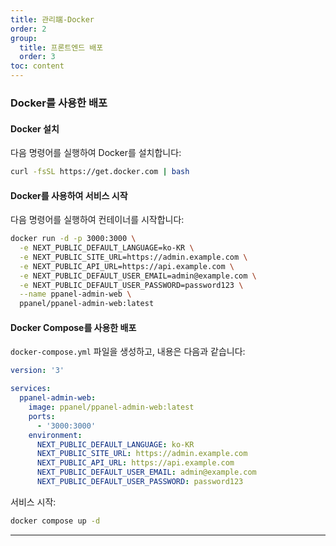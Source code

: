 ```yaml
---
title: 관리端-Docker
order: 2
group: 
  title: 프론트엔드 배포
  order: 3
toc: content
---
```


### Docker를 사용한 배포

#### Docker 설치

다음 명령어를 실행하여 Docker를 설치합니다:

```bash
curl -fsSL https://get.docker.com | bash
```

#### Docker를 사용하여 서비스 시작

다음 명령어를 실행하여 컨테이너를 시작합니다:

```bash
docker run -d -p 3000:3000 \
  -e NEXT_PUBLIC_DEFAULT_LANGUAGE=ko-KR \
  -e NEXT_PUBLIC_SITE_URL=https://admin.example.com \
  -e NEXT_PUBLIC_API_URL=https://api.example.com \
  -e NEXT_PUBLIC_DEFAULT_USER_EMAIL=admin@example.com \
  -e NEXT_PUBLIC_DEFAULT_USER_PASSWORD=password123 \
  --name ppanel-admin-web \
  ppanel/ppanel-admin-web:latest
```

#### Docker Compose를 사용한 배포

`docker-compose.yml` 파일을 생성하고, 내용은 다음과 같습니다:

```yaml
version: '3'

services:
  ppanel-admin-web:
    image: ppanel/ppanel-admin-web:latest
    ports:
      - '3000:3000'
    environment:
      NEXT_PUBLIC_DEFAULT_LANGUAGE: ko-KR
      NEXT_PUBLIC_SITE_URL: https://admin.example.com
      NEXT_PUBLIC_API_URL: https://api.example.com
      NEXT_PUBLIC_DEFAULT_USER_EMAIL: admin@example.com
      NEXT_PUBLIC_DEFAULT_USER_PASSWORD: password123
```

서비스 시작:

```bash
docker compose up -d
```

---

